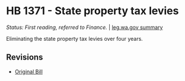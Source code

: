 # HB 1371 - State property tax levies
*Status: First reading, referred to Finance.* | [leg.wa.gov summary](https://app.leg.wa.gov/billsummary?BillNumber=1371&Year=2021)

Eliminating the state property tax levies over four years.

## Revisions
* [Original Bill](1/)